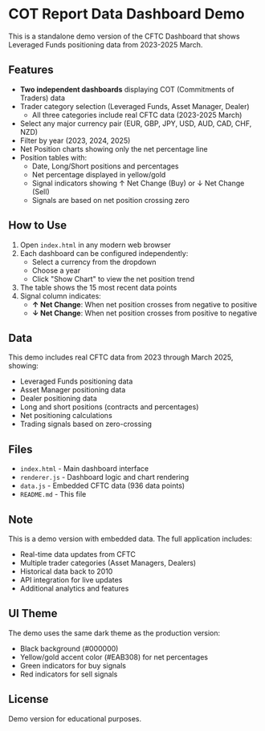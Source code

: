 # COT Report Data Dashboard Demo

This is a standalone demo version of the CFTC Dashboard that shows Leveraged Funds positioning data from 2023-2025 March.

## Features

- **Two independent dashboards** displaying COT (Commitments of Traders) data
- Trader category selection (Leveraged Funds, Asset Manager, Dealer)
  - All three categories include real CFTC data (2023-2025 March)
- Select any major currency pair (EUR, GBP, JPY, USD, AUD, CAD, CHF, NZD)
- Filter by year (2023, 2024, 2025)
- Net Position charts showing only the net percentage line
- Position tables with:
  - Date, Long/Short positions and percentages
  - Net percentage displayed in yellow/gold
  - Signal indicators showing ↑ Net Change (Buy) or ↓ Net Change (Sell)
  - Signals are based on net position crossing zero

## How to Use

1. Open `index.html` in any modern web browser
2. Each dashboard can be configured independently:
   - Select a currency from the dropdown
   - Choose a year
   - Click "Show Chart" to view the net position trend
3. The table shows the 15 most recent data points
4. Signal column indicates:
   - **↑ Net Change**: When net position crosses from negative to positive
   - **↓ Net Change**: When net position crosses from positive to negative

## Data

This demo includes real CFTC data from 2023 through March 2025, showing:
- Leveraged Funds positioning data
- Asset Manager positioning data  
- Dealer positioning data
- Long and short positions (contracts and percentages)
- Net positioning calculations
- Trading signals based on zero-crossing

## Files

- `index.html` - Main dashboard interface
- `renderer.js` - Dashboard logic and chart rendering
- `data.js` - Embedded CFTC data (936 data points)
- `README.md` - This file

## Note

This is a demo version with embedded data. The full application includes:
- Real-time data updates from CFTC
- Multiple trader categories (Asset Managers, Dealers)
- Historical data back to 2010
- API integration for live updates
- Additional analytics and features

## UI Theme

The demo uses the same dark theme as the production version:
- Black background (#000000)
- Yellow/gold accent color (#EAB308) for net percentages
- Green indicators for buy signals
- Red indicators for sell signals

## License

Demo version for educational purposes.